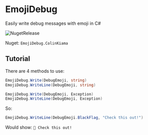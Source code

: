 # EmojiDebug
Easily write debug messages with emoji in C#

![NugetRelease](https://img.shields.io/nuget/v/EmojiDebug.ColinKiama)

Nuget: `EmojiDebug.ColinKiama`

## Tutorial
There are 4 methods to use:
```csharp
EmojiDebug.Write(DebugEmoji, string) 
EmojiDebug.WriteLine(DebugEmoji, string)

EmojiDebug.Write(DebugEmoji, Exception) 
EmojiDebug.WriteLine(DebugEmoji, Exception)
```
So:
```csharp 
EmojiDebug.WriteLine(DebugEmoji.BlackFlag, "Check this out!")
```
Would show: `🏴 Check this out!`

